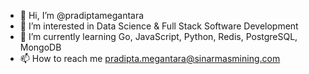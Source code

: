 - 👋 Hi, I’m @pradiptamegantara
- 👀 I’m interested in Data Science & Full Stack Software Development
- 🌱 I’m currently learning Go, JavaScript, Python, Redis, PostgreSQL, MongoDB
- 📫 How to reach me pradipta.megantara@sinarmasmining.com

<!---
pradiptamegantara/pradiptamegantara is a ✨ special ✨ repository because its `README.md` (this file) appears on your GitHub profile.
You can click the Preview link to take a look at your changes.
--->

